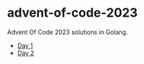 # advent-of-code-2023

Advent Of Code 2023 solutions in Golang.

* [Day 1](day-1/REAME.md)
* [Day 2](day-2/REAME.md)
